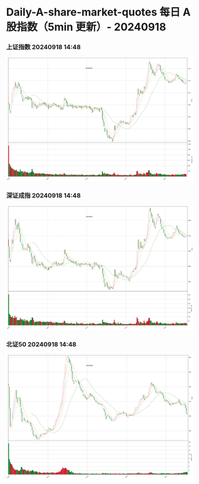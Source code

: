 
# Daily-A-share-market-quotes 每日 A 股指数（5min 更新）- 20240918

### 上证指数 20240918 14:48
![](./fig/2024/9/20240918-sh000001.png)

### 深证成指 20240918 14:48
![](./fig/2024/9/20240918-sz399001.png)

### 北证50 20240918 14:48
![](./fig/2024/9/20240918-bj899050.png)
